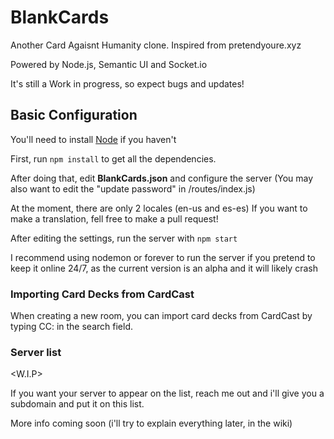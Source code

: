 # BlankCards
Another Card Agaisnt Humanity clone. Inspired from pretendyoure.xyz

Powered by Node.js, Semantic UI and Socket.io

It's still a Work in progress, so expect bugs and updates!

## Basic Configuration

You'll need to install [Node](https://nodejs.org/) if you haven't

First, run `npm install` to get all the dependencies.

After doing that, edit **BlankCards.json** and configure the server
(You may also want to edit the "update password" in /routes/index.js)

At the moment, there are only 2 locales (en-us and es-es)
If you want to make a translation, fell free to make a pull request!

After editing the settings, run the server with `npm start`

I recommend using nodemon or forever to run the server if you pretend to keep it online 24/7, as the current version is an alpha and it will likely crash

### Importing Card Decks from CardCast

When creating a new room, you can import card decks from CardCast by typing CC:<id> in the search field.

### Server list

<W.I.P>

If you want your server to appear on the list, reach me out and i'll give you a subdomain and put it on this list.

More info coming soon (i'll try to explain everything later, in the wiki)
